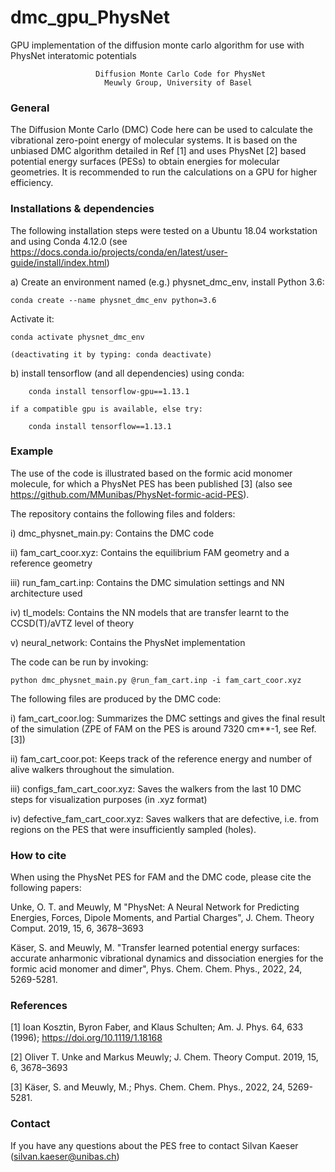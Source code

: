 # dmc_gpu_PhysNet
GPU implementation of the diffusion monte carlo algorithm for use with PhysNet interatomic potentials 


                       Diffusion Monte Carlo Code for PhysNet
                         Meuwly Group, University of Basel                  


### General

The Diffusion Monte Carlo (DMC) Code here can be used to calculate the vibrational 
zero-point energy of molecular systems. It is based on the unbiased DMC algorithm
detailed in Ref [1] and uses PhysNet [2] based potential energy surfaces (PESs) to
obtain energies for molecular geometries. It is recommended to run the calculations
on a GPU for higher efficiency.

### Installations & dependencies

The following installation steps were tested on a Ubuntu 18.04 workstation and using
Conda 4.12.0 (see https://docs.conda.io/projects/conda/en/latest/user-guide/install/index.html)

a) Create an environment named (e.g.) physnet_dmc_env, install Python 3.6:

    conda create --name physnet_dmc_env python=3.6

   Activate it:

    conda activate physnet_dmc_env

    (deactivating it by typing: conda deactivate)


b) install tensorflow (and all dependencies) using conda:

        conda install tensorflow-gpu==1.13.1

    if a compatible gpu is available, else try:

        conda install tensorflow==1.13.1

### Example

The use of the code is illustrated based on the formic acid monomer molecule, for
which a PhysNet PES has been published [3] (also see https://github.com/MMunibas/PhysNet-formic-acid-PES).


The repository contains the following files and folders:

i) dmc_physnet_main.py: Contains the DMC code

ii) fam_cart_coor.xyz: Contains the equilibrium FAM geometry and a reference geometry

iii) run_fam_cart.inp: Contains the DMC simulation settings and NN architecture used

iv) tl_models: Contains the NN models that are transfer learnt to the CCSD(T)/aVTZ level of theory

v) neural_network: Contains the PhysNet implementation


The code can be run by invoking:

    python dmc_physnet_main.py @run_fam_cart.inp -i fam_cart_coor.xyz

The following files are produced by the DMC code:

i) fam_cart_coor.log: Summarizes the DMC settings and gives the final result of the simulation (ZPE of FAM on the PES is around 7320 cm**-1, see Ref. [3])

ii) fam_cart_coor.pot: Keeps track of the reference energy and number of alive walkers throughout the simulation.

iii) configs_fam_cart_coor.xyz: Saves the walkers from the last 10 DMC steps for visualization purposes (in .xyz format)

iv) defective_fam_cart_coor.xyz: Saves walkers that are defective, i.e. from regions on the PES that were insufficiently sampled (holes).

### How to cite 

When using the PhysNet PES for FAM and the DMC code, please cite the following papers:

Unke, O. T. and Meuwly, M "PhysNet: A Neural Network for Predicting Energies,
Forces, Dipole Moments, and Partial Charges", J. Chem. Theory Comput. 2019,
15, 6, 3678–3693

Käser, S. and Meuwly, M. "Transfer learned potential energy surfaces: accurate
anharmonic vibrational dynamics and dissociation energies for the formic acid
monomer and dimer", Phys. Chem. Chem. Phys., 2022, 24, 5269-5281.

### References

[1] Ioan Kosztin, Byron Faber, and Klaus Schulten; Am. J. Phys. 64, 633 (1996); https://doi.org/10.1119/1.18168

[2] Oliver T. Unke and Markus Meuwly; J. Chem. Theory Comput. 2019, 15, 6, 3678–3693

[3] Käser, S. and Meuwly, M.; Phys. Chem. Chem. Phys., 2022, 24, 5269-5281.

### Contact

If you have any questions about the PES free to contact Silvan Kaeser
(silvan.kaeser@unibas.ch)

